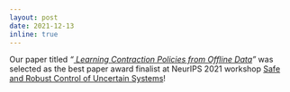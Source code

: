 ```yaml
---
layout: post
date: 2021-12-13
inline: true
---
```


Our paper titled _“<a href="https://ieeexplore.ieee.org/abstract/document/9691930"> Learning Contraction Policies from Offline Data</a>”_ was selected as the best paper award finalist at NeurIPS 2021 workshop <a href="https://sites.google.com/view/safe-robust-control/home"> Safe and Robust Control of Uncertain Systems</a>!